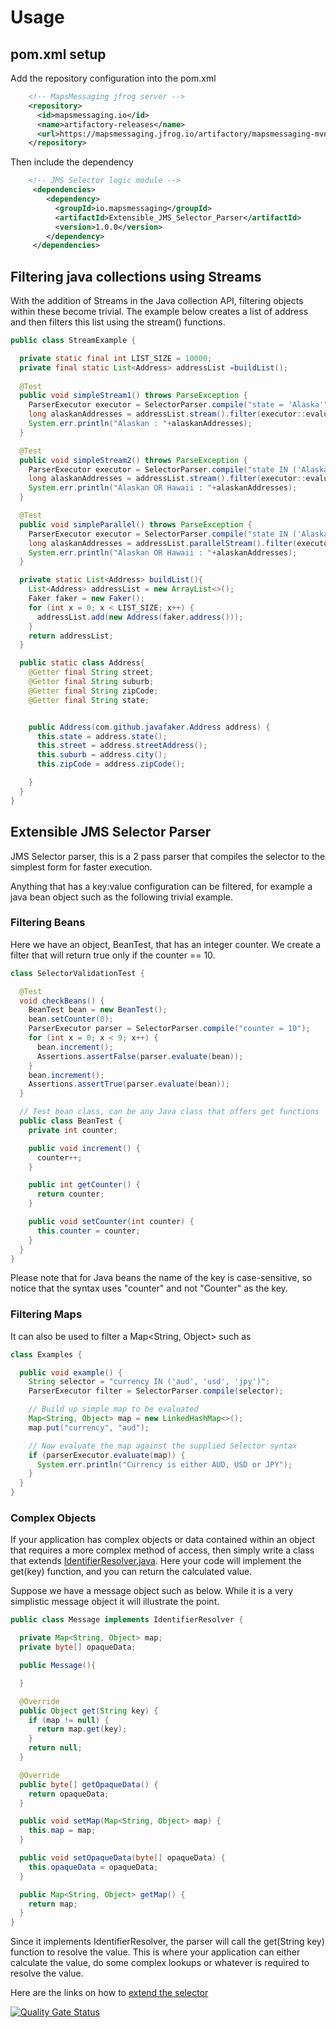 # Usage

## pom.xml setup

Add the repository configuration into the pom.xml
``` xml
    <!-- MapsMessaging jfrog server -->
    <repository>
      <id>mapsmessaging.io</id>
      <name>artifactory-releases</name>
      <url>https://mapsmessaging.jfrog.io/artifactory/mapsmessaging-mvn-prod</url>
    </repository>
```    

Then include the dependency
``` xml
    <!-- JMS Selector logic module -->
     <dependencies>    
        <dependency>
          <groupId>io.mapsmessaging</groupId>
          <artifactId>Extensible_JMS_Selector_Parser</artifactId>
          <version>1.0.0</version>
        </dependency>
     </dependencies>    
```    

## Filtering java collections using Streams

With the addition of Streams in the Java collection API, filtering objects within these become trivial. 
The example below creates a list of address and then filters this list using the stream() functions.

```java
public class StreamExample {

  private static final int LIST_SIZE = 10000;
  private final static List<Address> addressList =buildList();
  
  @Test
  public void simpleStream1() throws ParseException {
    ParserExecutor executor = SelectorParser.compile("state = 'Alaska'");
    long alaskanAddresses = addressList.stream().filter(executor::evaluate).count();
    System.err.println("Alaskan : "+alaskanAddresses);
  }

  @Test
  public void simpleStream2() throws ParseException {
    ParserExecutor executor = SelectorParser.compile("state IN ('Alaska', 'Hawaii')");
    long alaskanAddresses = addressList.stream().filter(executor::evaluate).count();
    System.err.println("Alaskan OR Hawaii : "+alaskanAddresses);
  }

  @Test
  public void simpleParallel() throws ParseException {
    ParserExecutor executor = SelectorParser.compile("state IN ('Alaska', 'Hawaii')");
    long alaskanAddresses = addressList.parallelStream().filter(executor::evaluate).count();
    System.err.println("Alaskan OR Hawaii : "+alaskanAddresses);
  }

  private static List<Address> buildList(){
    List<Address> addressList = new ArrayList<>();
    Faker faker = new Faker();
    for (int x = 0; x < LIST_SIZE; x++) {
      addressList.add(new Address(faker.address()));
    }
    return addressList;
  }

  public static class Address{
    @Getter final String street;
    @Getter final String suburb;
    @Getter final String zipCode;
    @Getter final String state;


    public Address(com.github.javafaker.Address address) {
      this.state = address.state();
      this.street = address.streetAddress();
      this.suburb = address.city();
      this.zipCode = address.zipCode();

    }
  }
}

```

## Extensible JMS Selector Parser
JMS Selector parser, this is a 2 pass parser that compiles the selector to the simplest form for faster execution.

Anything that has a key:value configuration can be filtered, for example a java bean object such as the following trivial example.

### Filtering Beans
Here we have an object, BeanTest, that has an integer counter. We create a filter that will return true only if the counter == 10.

```java
class SelectorValidationTest {

  @Test
  void checkBeans() {
    BeanTest bean = new BeanTest();
    bean.setCounter(0);
    ParserExecutor parser = SelectorParser.compile("counter = 10");
    for (int x = 0; x < 9; x++) {
      bean.increment();
      Assertions.assertFalse(parser.evaluate(bean));
    }
    bean.increment();
    Assertions.assertTrue(parser.evaluate(bean));
  }

  // Test bean class, can be any Java class that offers get functions
  public class BeanTest {
    private int counter;

    public void increment() {
      counter++;
    }

    public int getCounter() {
      return counter;
    }

    public void setCounter(int counter) {
      this.counter = counter;
    }
  }
}
```
Please note that for Java beans the name of the key is case-sensitive, so notice that the syntax uses "counter" and not "Counter" as the key.

### Filtering Maps
It can also be used to filter a Map<String, Object> such as
```java
class Examples {

  public void example() {
    String selector = "currency IN ('aud', 'usd', 'jpy')";
    ParserExecutor filter = SelectorParser.compile(selector);

    // Build up simple map to be evaluated
    Map<String, Object> map = new LinkedHashMap<>();
    map.put("currency", "aud");

    // Now evaluate the map against the supplied Selector syntax
    if (parserExecutor.evaluate(map)) {
      System.err.println("Currency is either AUD, USD or JPY");
    }
  }
}
```
### Complex Objects

If your application has complex objects or data contained within an object that requires a more complex method of access, then simply write a class that extends [IdentifierResolver.java](https://github.com/Maps-Messaging/jms_selector_parser/blob/main/src/main/java/io/mapsmessaging/selector/IdentifierResolver.java). Here your code will implement the get(key) function, and you can return the calculated value.

Suppose we have a message object such as below. While it is a very simplistic message object it will illustrate the point.

```java
public class Message implements IdentifierResolver {

  private Map<String, Object> map;
  private byte[] opaqueData;

  public Message(){

  }

  @Override
  public Object get(String key) {
    if (map != null) {
      return map.get(key);
    }
    return null;
  }

  @Override
  public byte[] getOpaqueData() {
    return opaqueData;
  }

  public void setMap(Map<String, Object> map) {
    this.map = map;
  }

  public void setOpaqueData(byte[] opaqueData) {
    this.opaqueData = opaqueData;
  }

  public Map<String, Object> getMap() {
    return map;
  }
}
```

Since it implements IdentifierResolver, the parser will call the get(String key) function to resolve the value. This is where your application can either calculate the value,
do some complex lookups or whatever is required to resolve the value.


Here are the links on how to [extend the selector](https://www.mapsmessaging.io/selector/extensions.html)


[![Quality Gate Status](https://sonarcloud.io/api/project_badges/measure?project=Maps-Messaging_jms_selector&metric=alert_status)](https://sonarcloud.io/dashboard?id=Maps-Messaging_jms_selector)

